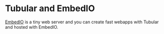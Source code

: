 ﻿# Tubular and EmbedIO

[EmbedIO](https://github.com/unosquare/embedio) is a tiny web server and you can create fast webapps with Tubular and hosted with EmbedIO.